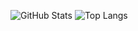 ![GitHub Stats](https://github-readme-stats.vercel.app/api?username=DMXZE&show_icons=true&theme=radical) ![Top Langs](https://github-readme-stats.vercel.app/api/top-langs/?username=DMXZE&layout=compact&theme=radical)

